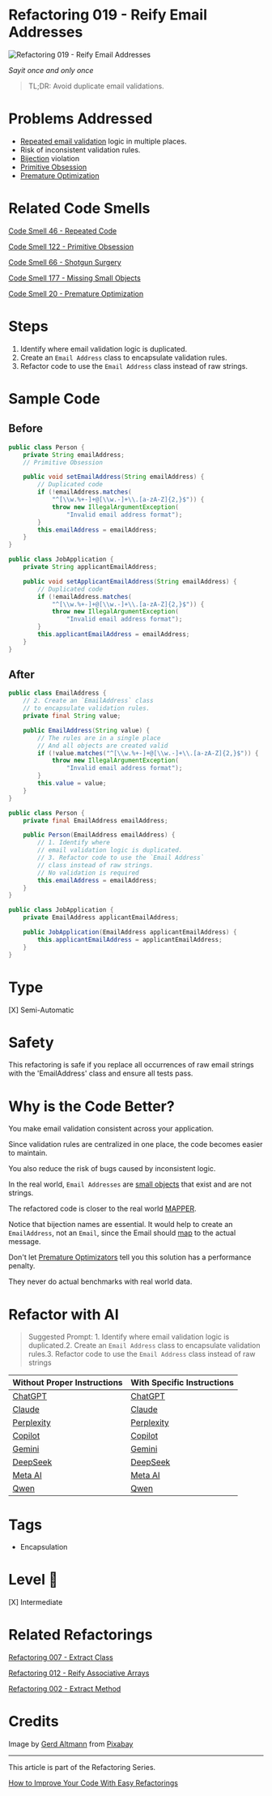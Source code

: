 # Refactoring 019 - Reify Email Addresses

![Refactoring 019 - Reify Email Addresses](Refactoring%20019%20-%20Reify%20Email%20Addresses.jpg)

*Sayit once and only once*

> TL;DR: Avoid duplicate email validations.

# Problems Addressed

- [Repeated email validation](https://github.com/mcsee/Software-Design-Articles/tree/main/Articles/Code%20Smells/Code%20Smell%2046%20-%20Repeated%20Code/readme.md) logic in multiple places.
- Risk of inconsistent validation rules.
- [Bijection](https://github.com/mcsee/Software-Design-Articles/tree/main/Articles/Theory/The%20One%20and%20Only%20Software%20Design%20Principle/readme.md) violation
- [Primitive Obsession](https://github.com/mcsee/Software-Design-Articles/tree/main/Articles/Code%20Smells/Code%20Smell%20122%20-%20Primitive%20Obsession/readme.md)
- [Premature Optimization](https://github.com/mcsee/Software-Design-Articles/tree/main/Articles/Code%20Smells/Code%20Smell%2020%20-%20Premature%20Optimization/readme.md)

# Related Code Smells

[Code Smell 46 - Repeated Code](https://github.com/mcsee/Software-Design-Articles/tree/main/Articles/Code%20Smells/Code%20Smell%2046%20-%20Repeated%20Code/readme.md)
 
[Code Smell 122 - Primitive Obsession](https://github.com/mcsee/Software-Design-Articles/tree/main/Articles/Code%20Smells/Code%20Smell%20122%20-%20Primitive%20Obsession/readme.md)

[Code Smell 66 - Shotgun Surgery](https://github.com/mcsee/Software-Design-Articles/tree/main/Articles/Code%20Smells/Code%20Smell%2066%20-%20Shotgun%20Surgery/readme.md)

[Code Smell 177 - Missing Small Objects](https://github.com/mcsee/Software-Design-Articles/tree/main/Articles/Code%20Smells/Code%20Smell%20177%20-%20Missing%20Small%20Objects/readme.md)

[Code Smell 20 - Premature Optimization](https://github.com/mcsee/Software-Design-Articles/tree/main/Articles/Code%20Smells/Code%20Smell%2020%20-%20Premature%20Optimization/readme.md)				     

# Steps

1. Identify where email validation logic is duplicated.
2. Create an `Email Address` class to encapsulate validation rules.
3. Refactor code to use the `Email Address` class instead of raw strings.

# Sample Code

## Before

<!-- [Gist Url](https://gist.github.com/mcsee/1653269940ca6f9ea0618197d29eaf6f) -->

```java
public class Person {
    private String emailAddress;
    // Primitive Obsession

    public void setEmailAddress(String emailAddress) {
        // Duplicated code
        if (!emailAddress.matches(
            "^[\\w.%+-]+@[\\w.-]+\\.[a-zA-Z]{2,}$")) {
            throw new IllegalArgumentException(
                "Invalid email address format");
        }
        this.emailAddress = emailAddress;
    }
}

public class JobApplication {
    private String applicantEmailAddress;

    public void setApplicantEmailAddress(String emailAddress) {
        // Duplicated code
        if (!emailAddress.matches(
            "^[\\w.%+-]+@[\\w.-]+\\.[a-zA-Z]{2,}$")) {
            throw new IllegalArgumentException(
                "Invalid email address format");
        }
        this.applicantEmailAddress = emailAddress;
    }
}
```

## After

<!-- [Gist Url](https://gist.github.com/mcsee/39efccf33d24bf297d200a6e9034381a) -->

```java
public class EmailAddress {
    // 2. Create an `EmailAddress` class 
    // to encapsulate validation rules.
    private final String value;

    public EmailAddress(String value) {
        // The rules are in a single place
        // And all objects are created valid
        if (!value.matches("^[\\w.%+-]+@[\\w.-]+\\.[a-zA-Z]{2,}$")) {
            throw new IllegalArgumentException(
                "Invalid email address format");
        }
        this.value = value;
    }
}

public class Person {
    private final EmailAddress emailAddress;

    public Person(EmailAddress emailAddress) {
        // 1. Identify where
        // email validation logic is duplicated.
        // 3. Refactor code to use the `Email Address`
        // class instead of raw strings.
        // No validation is required
        this.emailAddress = emailAddress;
    } 
}

public class JobApplication {
    private EmailAddress applicantEmailAddress;

    public JobApplication(EmailAddress applicantEmailAddress) {
        this.applicantEmailAddress = applicantEmailAddress;
    }
}
```

# Type

[X] Semi-Automatic

# Safety

This refactoring is safe if you replace all occurrences of raw email strings with the 'EmailAddress' class and ensure all tests pass.

# Why is the Code Better?

You make email validation consistent across your application. 

Since validation rules are centralized in one place, the code becomes easier to maintain. 

You also reduce the risk of bugs caused by inconsistent logic.

In the real world, `Email Addresses` are [small objects](https://github.com/mcsee/Software-Design-Articles/tree/main/Articles/Code%20Smells/Code%20Smell%20177%20-%20Missing%20Small%20Objects/readme.md) that exist and are not strings.

The refactored code is closer to the real world [MAPPER](https://github.com/mcsee/Software-Design-Articles/tree/main/Articles/Theory/What%20is%20(wrong%20with)%20software/readme.md).

Notice that bijection names are essential. It would help to create an `EmailAddress`, not an `Email`, since the Email should [map](https://github.com/mcsee/Software-Design-Articles/tree/main/Articles/Theory/What%20is%20(wrong%20with)%20software/readme.md) to the actual message.

Don't let [Premature Optimizators](https://github.com/mcsee/Software-Design-Articles/tree/main/Articles/Code%20Smells/Code%20Smell%2020%20-%20Premature%20Optimization/readme.md) tell you this solution has a performance penalty. 

They never do actual benchmarks with real world data.

# Refactor with AI

> Suggested Prompt: 1. Identify where email validation logic is duplicated.2. Create an `Email Address` class to encapsulate validation rules.3. Refactor code to use the `Email Address` class instead of raw strings

| Without Proper Instructions    | With Specific Instructions |
| -------- | ------- |
| [ChatGPT](https://chat.openai.com/?q=Correct+and+explain+this+code%3A+%60%60%60java%0D%0Apublic+class+EmailAddress+%7B%0D%0A++++%2F%2F+2.+Create+an+%60EmailAddress%60+class+%0D%0A++++%2F%2F+to+encapsulate+validation+rules.%0D%0A++++private+final+String+value%3B%0D%0A%0D%0A++++public+EmailAddress%28String+value%29+%7B%0D%0A++++++++%2F%2F+The+rules+are+in+a+single+place%0D%0A++++++++%2F%2F+And+all+objects+are+created+valid%0D%0A++++++++if+%28%21value.matches%28%22%5E%5B%5C%5Cw.%25%2B-%5D%2B%40%5B%5C%5Cw.-%5D%2B%5C%5C.%5Ba-zA-Z%5D%7B2%2C%7D%24%22%29%29+%7B%0D%0A++++++++++++throw+new+IllegalArgumentException%28%0D%0A++++++++++++++++%22Invalid+email+address+format%22%29%3B%0D%0A++++++++%7D%0D%0A++++++++this.value+%3D+value%3B%0D%0A++++%7D%0D%0A%7D%0D%0A%0D%0Apublic+class+Person+%7B%0D%0A++++private+final+EmailAddress+emailAddress%3B%0D%0A%0D%0A++++public+Person%28EmailAddress+emailAddress%29+%7B%0D%0A++++++++%2F%2F+1.+Identify+where%0D%0A++++++++%2F%2F+email+validation+logic+is+duplicated.%0D%0A++++++++%2F%2F+3.+Refactor+code+to+use+the+%60Email+Address%60%0D%0A++++++++%2F%2F+class+instead+of+raw+strings.%0D%0A++++++++%2F%2F+No+validation+is+required%0D%0A++++++++this.emailAddress+%3D+emailAddress%3B%0D%0A++++%7D+%0D%0A%7D%0D%0A%0D%0Apublic+class+JobApplication+%7B%0D%0A++++private+EmailAddress+applicantEmailAddress%3B%0D%0A%0D%0A++++public+JobApplication%28EmailAddress+applicantEmailAddress%29+%7B%0D%0A++++++++this.applicantEmailAddress+%3D+applicantEmailAddress%3B%0D%0A++++%7D%0D%0A%7D%0D%0A%60%60%60) | [ChatGPT](https://chat.openai.com/?q=1.+Identify+where+email+validation+logic+is+duplicated.2.+Create+an+%60Email+Address%60+class+to+encapsulate+validation+rules.3.+Refactor+code+to+use+the+%60Email+Address%60+class+instead+of+raw+strings%3A+%60%60%60java%0D%0Apublic+class+EmailAddress+%7B%0D%0A++++%2F%2F+2.+Create+an+%60EmailAddress%60+class+%0D%0A++++%2F%2F+to+encapsulate+validation+rules.%0D%0A++++private+final+String+value%3B%0D%0A%0D%0A++++public+EmailAddress%28String+value%29+%7B%0D%0A++++++++%2F%2F+The+rules+are+in+a+single+place%0D%0A++++++++%2F%2F+And+all+objects+are+created+valid%0D%0A++++++++if+%28%21value.matches%28%22%5E%5B%5C%5Cw.%25%2B-%5D%2B%40%5B%5C%5Cw.-%5D%2B%5C%5C.%5Ba-zA-Z%5D%7B2%2C%7D%24%22%29%29+%7B%0D%0A++++++++++++throw+new+IllegalArgumentException%28%0D%0A++++++++++++++++%22Invalid+email+address+format%22%29%3B%0D%0A++++++++%7D%0D%0A++++++++this.value+%3D+value%3B%0D%0A++++%7D%0D%0A%7D%0D%0A%0D%0Apublic+class+Person+%7B%0D%0A++++private+final+EmailAddress+emailAddress%3B%0D%0A%0D%0A++++public+Person%28EmailAddress+emailAddress%29+%7B%0D%0A++++++++%2F%2F+1.+Identify+where%0D%0A++++++++%2F%2F+email+validation+logic+is+duplicated.%0D%0A++++++++%2F%2F+3.+Refactor+code+to+use+the+%60Email+Address%60%0D%0A++++++++%2F%2F+class+instead+of+raw+strings.%0D%0A++++++++%2F%2F+No+validation+is+required%0D%0A++++++++this.emailAddress+%3D+emailAddress%3B%0D%0A++++%7D+%0D%0A%7D%0D%0A%0D%0Apublic+class+JobApplication+%7B%0D%0A++++private+EmailAddress+applicantEmailAddress%3B%0D%0A%0D%0A++++public+JobApplication%28EmailAddress+applicantEmailAddress%29+%7B%0D%0A++++++++this.applicantEmailAddress+%3D+applicantEmailAddress%3B%0D%0A++++%7D%0D%0A%7D%0D%0A%60%60%60) |
| [Claude](https://claude.ai/new?q=Correct+and+explain+this+code%3A+%60%60%60java%0D%0Apublic+class+EmailAddress+%7B%0D%0A++++%2F%2F+2.+Create+an+%60EmailAddress%60+class+%0D%0A++++%2F%2F+to+encapsulate+validation+rules.%0D%0A++++private+final+String+value%3B%0D%0A%0D%0A++++public+EmailAddress%28String+value%29+%7B%0D%0A++++++++%2F%2F+The+rules+are+in+a+single+place%0D%0A++++++++%2F%2F+And+all+objects+are+created+valid%0D%0A++++++++if+%28%21value.matches%28%22%5E%5B%5C%5Cw.%25%2B-%5D%2B%40%5B%5C%5Cw.-%5D%2B%5C%5C.%5Ba-zA-Z%5D%7B2%2C%7D%24%22%29%29+%7B%0D%0A++++++++++++throw+new+IllegalArgumentException%28%0D%0A++++++++++++++++%22Invalid+email+address+format%22%29%3B%0D%0A++++++++%7D%0D%0A++++++++this.value+%3D+value%3B%0D%0A++++%7D%0D%0A%7D%0D%0A%0D%0Apublic+class+Person+%7B%0D%0A++++private+final+EmailAddress+emailAddress%3B%0D%0A%0D%0A++++public+Person%28EmailAddress+emailAddress%29+%7B%0D%0A++++++++%2F%2F+1.+Identify+where%0D%0A++++++++%2F%2F+email+validation+logic+is+duplicated.%0D%0A++++++++%2F%2F+3.+Refactor+code+to+use+the+%60Email+Address%60%0D%0A++++++++%2F%2F+class+instead+of+raw+strings.%0D%0A++++++++%2F%2F+No+validation+is+required%0D%0A++++++++this.emailAddress+%3D+emailAddress%3B%0D%0A++++%7D+%0D%0A%7D%0D%0A%0D%0Apublic+class+JobApplication+%7B%0D%0A++++private+EmailAddress+applicantEmailAddress%3B%0D%0A%0D%0A++++public+JobApplication%28EmailAddress+applicantEmailAddress%29+%7B%0D%0A++++++++this.applicantEmailAddress+%3D+applicantEmailAddress%3B%0D%0A++++%7D%0D%0A%7D%0D%0A%60%60%60) | [Claude](https://claude.ai/new?q=1.+Identify+where+email+validation+logic+is+duplicated.2.+Create+an+%60Email+Address%60+class+to+encapsulate+validation+rules.3.+Refactor+code+to+use+the+%60Email+Address%60+class+instead+of+raw+strings%3A+%60%60%60java%0D%0Apublic+class+EmailAddress+%7B%0D%0A++++%2F%2F+2.+Create+an+%60EmailAddress%60+class+%0D%0A++++%2F%2F+to+encapsulate+validation+rules.%0D%0A++++private+final+String+value%3B%0D%0A%0D%0A++++public+EmailAddress%28String+value%29+%7B%0D%0A++++++++%2F%2F+The+rules+are+in+a+single+place%0D%0A++++++++%2F%2F+And+all+objects+are+created+valid%0D%0A++++++++if+%28%21value.matches%28%22%5E%5B%5C%5Cw.%25%2B-%5D%2B%40%5B%5C%5Cw.-%5D%2B%5C%5C.%5Ba-zA-Z%5D%7B2%2C%7D%24%22%29%29+%7B%0D%0A++++++++++++throw+new+IllegalArgumentException%28%0D%0A++++++++++++++++%22Invalid+email+address+format%22%29%3B%0D%0A++++++++%7D%0D%0A++++++++this.value+%3D+value%3B%0D%0A++++%7D%0D%0A%7D%0D%0A%0D%0Apublic+class+Person+%7B%0D%0A++++private+final+EmailAddress+emailAddress%3B%0D%0A%0D%0A++++public+Person%28EmailAddress+emailAddress%29+%7B%0D%0A++++++++%2F%2F+1.+Identify+where%0D%0A++++++++%2F%2F+email+validation+logic+is+duplicated.%0D%0A++++++++%2F%2F+3.+Refactor+code+to+use+the+%60Email+Address%60%0D%0A++++++++%2F%2F+class+instead+of+raw+strings.%0D%0A++++++++%2F%2F+No+validation+is+required%0D%0A++++++++this.emailAddress+%3D+emailAddress%3B%0D%0A++++%7D+%0D%0A%7D%0D%0A%0D%0Apublic+class+JobApplication+%7B%0D%0A++++private+EmailAddress+applicantEmailAddress%3B%0D%0A%0D%0A++++public+JobApplication%28EmailAddress+applicantEmailAddress%29+%7B%0D%0A++++++++this.applicantEmailAddress+%3D+applicantEmailAddress%3B%0D%0A++++%7D%0D%0A%7D%0D%0A%60%60%60) |
| [Perplexity](https://www.perplexity.ai/?q=Correct+and+explain+this+code%3A+%60%60%60java%0D%0Apublic+class+EmailAddress+%7B%0D%0A++++%2F%2F+2.+Create+an+%60EmailAddress%60+class+%0D%0A++++%2F%2F+to+encapsulate+validation+rules.%0D%0A++++private+final+String+value%3B%0D%0A%0D%0A++++public+EmailAddress%28String+value%29+%7B%0D%0A++++++++%2F%2F+The+rules+are+in+a+single+place%0D%0A++++++++%2F%2F+And+all+objects+are+created+valid%0D%0A++++++++if+%28%21value.matches%28%22%5E%5B%5C%5Cw.%25%2B-%5D%2B%40%5B%5C%5Cw.-%5D%2B%5C%5C.%5Ba-zA-Z%5D%7B2%2C%7D%24%22%29%29+%7B%0D%0A++++++++++++throw+new+IllegalArgumentException%28%0D%0A++++++++++++++++%22Invalid+email+address+format%22%29%3B%0D%0A++++++++%7D%0D%0A++++++++this.value+%3D+value%3B%0D%0A++++%7D%0D%0A%7D%0D%0A%0D%0Apublic+class+Person+%7B%0D%0A++++private+final+EmailAddress+emailAddress%3B%0D%0A%0D%0A++++public+Person%28EmailAddress+emailAddress%29+%7B%0D%0A++++++++%2F%2F+1.+Identify+where%0D%0A++++++++%2F%2F+email+validation+logic+is+duplicated.%0D%0A++++++++%2F%2F+3.+Refactor+code+to+use+the+%60Email+Address%60%0D%0A++++++++%2F%2F+class+instead+of+raw+strings.%0D%0A++++++++%2F%2F+No+validation+is+required%0D%0A++++++++this.emailAddress+%3D+emailAddress%3B%0D%0A++++%7D+%0D%0A%7D%0D%0A%0D%0Apublic+class+JobApplication+%7B%0D%0A++++private+EmailAddress+applicantEmailAddress%3B%0D%0A%0D%0A++++public+JobApplication%28EmailAddress+applicantEmailAddress%29+%7B%0D%0A++++++++this.applicantEmailAddress+%3D+applicantEmailAddress%3B%0D%0A++++%7D%0D%0A%7D%0D%0A%60%60%60) | [Perplexity](https://www.perplexity.ai/?q=1.+Identify+where+email+validation+logic+is+duplicated.2.+Create+an+%60Email+Address%60+class+to+encapsulate+validation+rules.3.+Refactor+code+to+use+the+%60Email+Address%60+class+instead+of+raw+strings%3A+%60%60%60java%0D%0Apublic+class+EmailAddress+%7B%0D%0A++++%2F%2F+2.+Create+an+%60EmailAddress%60+class+%0D%0A++++%2F%2F+to+encapsulate+validation+rules.%0D%0A++++private+final+String+value%3B%0D%0A%0D%0A++++public+EmailAddress%28String+value%29+%7B%0D%0A++++++++%2F%2F+The+rules+are+in+a+single+place%0D%0A++++++++%2F%2F+And+all+objects+are+created+valid%0D%0A++++++++if+%28%21value.matches%28%22%5E%5B%5C%5Cw.%25%2B-%5D%2B%40%5B%5C%5Cw.-%5D%2B%5C%5C.%5Ba-zA-Z%5D%7B2%2C%7D%24%22%29%29+%7B%0D%0A++++++++++++throw+new+IllegalArgumentException%28%0D%0A++++++++++++++++%22Invalid+email+address+format%22%29%3B%0D%0A++++++++%7D%0D%0A++++++++this.value+%3D+value%3B%0D%0A++++%7D%0D%0A%7D%0D%0A%0D%0Apublic+class+Person+%7B%0D%0A++++private+final+EmailAddress+emailAddress%3B%0D%0A%0D%0A++++public+Person%28EmailAddress+emailAddress%29+%7B%0D%0A++++++++%2F%2F+1.+Identify+where%0D%0A++++++++%2F%2F+email+validation+logic+is+duplicated.%0D%0A++++++++%2F%2F+3.+Refactor+code+to+use+the+%60Email+Address%60%0D%0A++++++++%2F%2F+class+instead+of+raw+strings.%0D%0A++++++++%2F%2F+No+validation+is+required%0D%0A++++++++this.emailAddress+%3D+emailAddress%3B%0D%0A++++%7D+%0D%0A%7D%0D%0A%0D%0Apublic+class+JobApplication+%7B%0D%0A++++private+EmailAddress+applicantEmailAddress%3B%0D%0A%0D%0A++++public+JobApplication%28EmailAddress+applicantEmailAddress%29+%7B%0D%0A++++++++this.applicantEmailAddress+%3D+applicantEmailAddress%3B%0D%0A++++%7D%0D%0A%7D%0D%0A%60%60%60) |
| [Copilot](https://www.bing.com/chat?showconv=1&sendquery=1&q=Correct+and+explain+this+code%3A+%60%60%60java%0D%0Apublic+class+EmailAddress+%7B%0D%0A++++%2F%2F+2.+Create+an+%60EmailAddress%60+class+%0D%0A++++%2F%2F+to+encapsulate+validation+rules.%0D%0A++++private+final+String+value%3B%0D%0A%0D%0A++++public+EmailAddress%28String+value%29+%7B%0D%0A++++++++%2F%2F+The+rules+are+in+a+single+place%0D%0A++++++++%2F%2F+And+all+objects+are+created+valid%0D%0A++++++++if+%28%21value.matches%28%22%5E%5B%5C%5Cw.%25%2B-%5D%2B%40%5B%5C%5Cw.-%5D%2B%5C%5C.%5Ba-zA-Z%5D%7B2%2C%7D%24%22%29%29+%7B%0D%0A++++++++++++throw+new+IllegalArgumentException%28%0D%0A++++++++++++++++%22Invalid+email+address+format%22%29%3B%0D%0A++++++++%7D%0D%0A++++++++this.value+%3D+value%3B%0D%0A++++%7D%0D%0A%7D%0D%0A%0D%0Apublic+class+Person+%7B%0D%0A++++private+final+EmailAddress+emailAddress%3B%0D%0A%0D%0A++++public+Person%28EmailAddress+emailAddress%29+%7B%0D%0A++++++++%2F%2F+1.+Identify+where%0D%0A++++++++%2F%2F+email+validation+logic+is+duplicated.%0D%0A++++++++%2F%2F+3.+Refactor+code+to+use+the+%60Email+Address%60%0D%0A++++++++%2F%2F+class+instead+of+raw+strings.%0D%0A++++++++%2F%2F+No+validation+is+required%0D%0A++++++++this.emailAddress+%3D+emailAddress%3B%0D%0A++++%7D+%0D%0A%7D%0D%0A%0D%0Apublic+class+JobApplication+%7B%0D%0A++++private+EmailAddress+applicantEmailAddress%3B%0D%0A%0D%0A++++public+JobApplication%28EmailAddress+applicantEmailAddress%29+%7B%0D%0A++++++++this.applicantEmailAddress+%3D+applicantEmailAddress%3B%0D%0A++++%7D%0D%0A%7D%0D%0A%60%60%60) | [Copilot](https://www.bing.com/chat?showconv=1&sendquery=1&q=1.+Identify+where+email+validation+logic+is+duplicated.2.+Create+an+%60Email+Address%60+class+to+encapsulate+validation+rules.3.+Refactor+code+to+use+the+%60Email+Address%60+class+instead+of+raw+strings%3A+%60%60%60java%0D%0Apublic+class+EmailAddress+%7B%0D%0A++++%2F%2F+2.+Create+an+%60EmailAddress%60+class+%0D%0A++++%2F%2F+to+encapsulate+validation+rules.%0D%0A++++private+final+String+value%3B%0D%0A%0D%0A++++public+EmailAddress%28String+value%29+%7B%0D%0A++++++++%2F%2F+The+rules+are+in+a+single+place%0D%0A++++++++%2F%2F+And+all+objects+are+created+valid%0D%0A++++++++if+%28%21value.matches%28%22%5E%5B%5C%5Cw.%25%2B-%5D%2B%40%5B%5C%5Cw.-%5D%2B%5C%5C.%5Ba-zA-Z%5D%7B2%2C%7D%24%22%29%29+%7B%0D%0A++++++++++++throw+new+IllegalArgumentException%28%0D%0A++++++++++++++++%22Invalid+email+address+format%22%29%3B%0D%0A++++++++%7D%0D%0A++++++++this.value+%3D+value%3B%0D%0A++++%7D%0D%0A%7D%0D%0A%0D%0Apublic+class+Person+%7B%0D%0A++++private+final+EmailAddress+emailAddress%3B%0D%0A%0D%0A++++public+Person%28EmailAddress+emailAddress%29+%7B%0D%0A++++++++%2F%2F+1.+Identify+where%0D%0A++++++++%2F%2F+email+validation+logic+is+duplicated.%0D%0A++++++++%2F%2F+3.+Refactor+code+to+use+the+%60Email+Address%60%0D%0A++++++++%2F%2F+class+instead+of+raw+strings.%0D%0A++++++++%2F%2F+No+validation+is+required%0D%0A++++++++this.emailAddress+%3D+emailAddress%3B%0D%0A++++%7D+%0D%0A%7D%0D%0A%0D%0Apublic+class+JobApplication+%7B%0D%0A++++private+EmailAddress+applicantEmailAddress%3B%0D%0A%0D%0A++++public+JobApplication%28EmailAddress+applicantEmailAddress%29+%7B%0D%0A++++++++this.applicantEmailAddress+%3D+applicantEmailAddress%3B%0D%0A++++%7D%0D%0A%7D%0D%0A%60%60%60) |
| [Gemini](https://gemini.google.com/) | [Gemini](https://gemini.google.com/) | 
| [DeepSeek](https://chat.deepseek.com/) | [DeepSeek](https://chat.deepseek.com/) | 
| [Meta AI](https://www.meta.ai/chat) | [Meta AI](https://www.meta.ai/) | 
| [Qwen](https://chat.qwen.ai) | [Qwen](https://chat.qwen.ai) | 

# Tags

- Encapsulation

# Level 🔋

[X] Intermediate

# Related Refactorings

[Refactoring 007 - Extract Class](https://github.com/mcsee/Software-Design-Articles/tree/main/Articles/Refactorings/Refactoring%20007%20-%20Extract%20Class/readme.md)
 
[Refactoring 012 - Reify Associative Arrays](https://github.com/mcsee/Software-Design-Articles/tree/main/Articles/Refactorings/Refactoring%20012%20-%20Reify%20Associative%20Arrays/readme.md)

[Refactoring 002 - Extract Method](https://github.com/mcsee/Software-Design-Articles/tree/main/Articles/Refactorings/Refactoring%20002%20-%20Extract%20Method/readme.md)

# Credits
 
Image by [Gerd Altmann](https://pixabay.com/users/geralt-9301/) from [Pixabay](https://pixabay.com/)	       

* * * 

This article is part of the Refactoring Series.

[How to Improve Your Code With Easy Refactorings](https://github.com/mcsee/Software-Design-Articles/tree/main/Articles/Refactorings/How%20to%20Improve%20your%20Code%20With%20Easy%20Refactorings/readme.md)